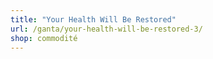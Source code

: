 ```yaml
---
title: "Your Health Will Be Restored"
url: /ganta/your-health-will-be-restored-3/
shop: commodité
---
```

